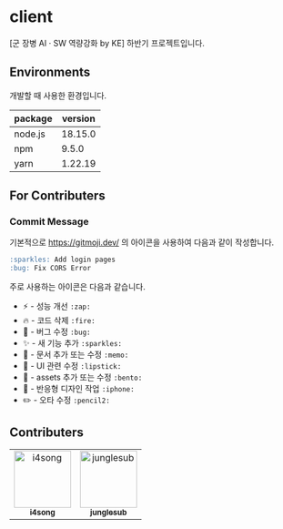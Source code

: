 # client

[군 장병 AI · SW 역량강화 by KE] 하반기 프로젝트입니다.

## Environments

개발할 때 사용한 환경입니다.

| package | version |
| ------- | ------- |
| node.js | 18.15.0 |
| npm     | 9.5.0   |
| yarn    | 1.22.19 |

## For Contributers

### Commit Message

기본적으로 https://gitmoji.dev/ 의 아이콘을 사용하여 다음과 같이 작성합니다.

```md
:sparkles: Add login pages
:bug: Fix CORS Error
```

주로 사용하는 아이콘은 다음과 같습니다.

- :zap: - 성능 개선 `:zap:`
- :fire: - 코드 삭제 `:fire:`
- :bug: - 버그 수정 `:bug:`
- :sparkles: - 새 기능 추가 `:sparkles:`
- :memo: - 문서 추가 또는 수정 `:memo:`
- :lipstick: - UI 관련 수정 `:lipstick:`
- :bento: - assets 추가 또는 수정 `:bento:`
- :iphone: - 반응형 디자인 작업 `:iphone:`
- :pencil2: - 오타 수정 `:pencil2:`

## Contributers

<table>
  <tbody>
    <tr>
      <td align="center"><a href="https://github.com/i4song"><img src="https://avatars.githubusercontent.com/u/46441280?v=4" width="100px;" alt="i4song"/><br /><sub><b>i4song</b></sub></a></td>
      <td align="center"><a href="https://github.com/junglesub"><img src="https://avatars.githubusercontent.com/u/42944002?v=4" width="100px;" alt="junglesub"/><br /><sub><b>junglesub</b></sub></a></td>
    </tr>
  </tbody>
</table>
